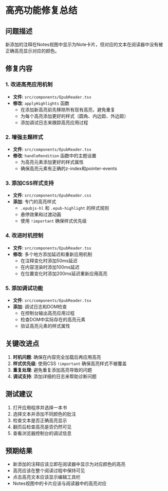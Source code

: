 # 高亮功能修复总结

## 问题描述

新添加的注释在Notes视图中显示为Note卡片，但对应的文本在阅读器中没有被正确高亮显示对应的颜色。

## 修复内容

### 1. 改进高亮应用机制

- **文件**: `src/components/EpubReader.tsx`
- **修改**: `applyHighlights` 函数
  - 在添加新高亮前先移除所有现有高亮，避免重复
  - 为每个高亮添加更好的样式（圆角、内边距、外边距）
  - 添加调试日志来跟踪高亮应用过程

### 2. 增强主题样式

- **文件**: `src/components/EpubReader.tsx`
- **修改**: `handleRendition` 函数中的主题设置
  - 为高亮元素添加更好的样式属性
  - 确保高亮元素有正确的z-index和pointer-events

### 3. 添加CSS样式支持

- **文件**: `src/components/EpubReader.css`
- **添加**: 专门的高亮样式
  - `.epubjs-hl` 和 `.epub-highlight` 的样式规则
  - 悬停效果和过渡动画
  - 使用 `!important` 确保样式优先级

### 4. 改进时机控制

- **文件**: `src/components/EpubReader.tsx`
- **修改**: 多个地方添加延迟和重新应用机制
  - 在注释变化时添加50ms延迟
  - 在内容渲染时添加100ms延迟
  - 在位置变化时添加200ms延迟重新应用高亮

### 5. 添加调试功能

- **文件**: `src/components/EpubReader.tsx`
- **添加**: 调试日志和DOM检查
  - 在控制台输出高亮应用过程
  - 检查DOM中实际存在的高亮元素
  - 验证高亮元素的样式属性

## 关键改进点

1. **时机问题**: 确保在内容完全加载后再应用高亮
2. **样式优先级**: 使用CSS `!important` 确保高亮样式不被覆盖
3. **重复处理**: 避免重复添加高亮导致的问题
4. **调试支持**: 添加详细的日志来帮助诊断问题

## 测试建议

1. 打开应用程序并选择一本书
2. 选择文本并添加不同颜色的批注
3. 检查文本是否正确高亮显示
4. 翻页后检查高亮是否仍然可见
5. 查看浏览器控制台的调试信息

## 预期结果

- 新添加的注释应该立即在阅读器中显示为对应颜色的高亮
- 高亮应该在整个阅读过程中保持可见
- 点击高亮文本应该显示编辑工具栏
- Notes视图中的卡片应该与阅读器中的高亮对应

